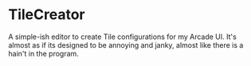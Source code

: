 TileCreator
===========

A simple-ish editor to create Tile configurations for my Arcade UI. It's almost as if its designed to be 
annoying and janky, almost like there is a hain't in the program.
